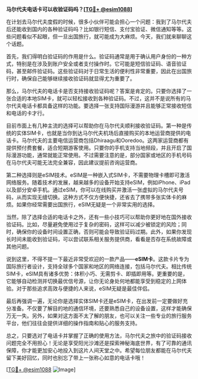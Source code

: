 **马尔代夫电话卡可以收验证码吗？[[TG💪+ @esim1088](https://t.me/s/esim1088)]**

在计划去马尔代夫度假的时候，很多小伙伴可能会担心一个问题：我到了马尔代夫后还能收到国内的各种验证码吗？比如银行短信、支付宝验证、微信通知等等。这些问题看似不起眼，但一旦出国旅行，就可能成为大麻烦。今天，我们就来聊聊这个话题。

首先，我们得明白验证码的作用是什么。验证码通常是用于确认用户身份的一种方式，特别是在涉及到账户安全或者支付操作时。它可能是短信验证码、语音验证码，甚至邮件验证码。这些验证码对于日常生活的便利性非常重要，因此在出国旅行时，确保自己能够继续接收验证码就显得尤为重要了。

那么，马尔代夫的电话卡是否支持接收验证码呢？答案是肯定的。只要你选择了一张合适的本地SIM卡，就可以轻松接收到各种验证码。不过，这并不是说所有的马尔代夫电话卡都具备这样的功能。要选择一张支持国际漫游并且能够正常接收短信和电话的卡才行。

目前市面上有几种主流的选择可以帮助你在马尔代夫顺利接收验证码。第一种是传统的实体SIM卡，也就是当你到达马尔代夫机场后直接购买的本地运营商提供的电话卡。马尔代夫的主要电信运营商包括Dhiraagu和Ooredoo。这两家运营商都有提供预付费套餐，适合短期游客使用。只要你的手机支持当地频段，并且开启了国际漫游功能，通常就能正常使用。不过需要注意的是，部分国家或地区的手机号码在马尔代夫可能无法完全兼容，因此建议提前咨询运营商。

第二种选择则是eSIM技术。eSIM是一种嵌入式SIM卡，不需要物理卡槽即可激活网络服务。随着技术的发展，越来越多的设备开始支持eSIM，例如iPhone、iPad以及部分安卓手机。通过eSIM，你可以在线购买并激活一张虚拟的马尔代夫号码，从而实现无缝切换。这种方式不仅方便快捷，还省去了携带多张实体卡的麻烦。如果你经常需要出国旅行，eSIM无疑是一个非常实用的选择。

当然，除了选择合适的电话卡之外，还有一些小技巧可以帮助你更好地在国外接收验证码。比如，尽量避免使用过于复杂的密码，这样可以减少被锁定的风险；同时，确保你的设备时间设置正确，否则可能会导致验证码过期。此外，如果你发现长时间未能收到验证码，可以尝试联系相关服务提供商，看看是否存在系统故障或其他问题。

说到这里，不得不提一下最近非常受欢迎的一款产品——**eSIM卡**。这款卡片专为国际旅行者设计，支持全球多个国家和地区的网络连接，包括马尔代夫。相比传统SIM卡，eSIM具有诸多优势：体积小巧、无需剪卡、即插即用等。更重要的是，它能够自动检测并切换最优信号源，让你无论身处何地都能享受到稳定的上网体验。对于那些追求高效与便捷的人来说，eSIM无疑是最佳伴侣。

最后再强调一遍，无论你是选择实体SIM卡还是eSIM卡，在出发前一定要做好充分准备。不仅要了解目的地的通信环境，还要熟悉自己的设备设置，这样才能确保万无一失。另外，如果对这方面不太了解的朋友，也可以关注一些专业的旅行服务平台，他们往往会提供详细的操作指南和贴心的服务支持。

总之，只要选对了电话卡并掌握了正确的使用方法，马尔代夫之旅中的验证码接收问题完全不用担心！无论是享受阳光沙滩还是探索神秘海底世界，有了可靠的通讯保障，你才能更加安心地投入到这片人间天堂之中。希望每位朋友都能在马尔代夫留下美好回忆，同时也别忘了带上一张称心如意的电话卡哦！

[[TG💪+ @esim1088](https://t.me/s/esim1088) ![Image](https://i.postimg.cc/4NQfJmqS/Snipaste-2025-05-13-00-14-12.png)]